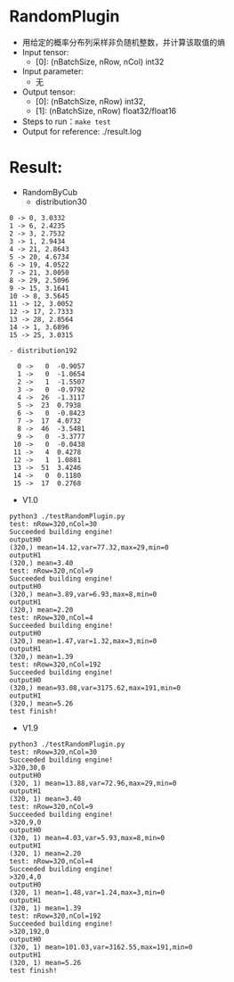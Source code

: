 # RandomPlugin
+ 用给定的概率分布列采样非负随机整数，并计算该取值的熵
+ Input tensor:
    - [0]: (nBatchSize, nRow, nCol)     int32
+ Input parameter:
    - 无
+ Output tensor:
    - [0]: (nBatchSize, nRow)           int32,
    - [1]: (nBatchSize, nRow)           float32/float16
+ Steps to run：`make test`
+ Output for reference: ./result.log

# Result:
+ RandomByCub
    - distribution30
```
0 -> 0, 3.0332
1 -> 6, 2.4235
2 -> 3, 2.7532
3 -> 1, 2.9434
4 -> 21, 2.8643
5 -> 20, 4.6734
6 -> 19, 4.0522
7 -> 21, 3.0050
8 -> 29, 2.5096
9 -> 15, 3.1641
10 -> 8, 3.5645
11 -> 12, 3.0052
12 -> 17, 2.7333
13 -> 28, 2.8564
14 -> 1, 3.6896
15 -> 25, 3.0315
```
    - distribution192
```
  0 ->   0	-0.9057
  1 ->   0	-1.0654
  2 ->   1	-1.5507
  3 ->   0	-0.9792
  4 ->  26	-1.3117
  5 ->  23	0.7938
  6 ->   0	-0.8423
  7 ->  17	4.0732
  8 ->  46	-3.5481
  9 ->   0	-3.3777
 10 ->   0	-0.0438
 11 ->   4	0.4278
 12 ->   1	1.0881
 13 ->  51	3.4246
 14 ->   0	0.1180
 15 ->  17	0.2768
```

+ V1.0
```
python3 ./testRandomPlugin.py
test: nRow=320,nCol=30
Succeeded building engine!
outputH0
(320,) mean=14.12,var=77.32,max=29,min=0
outputH1
(320,) mean=3.40
test: nRow=320,nCol=9
Succeeded building engine!
outputH0
(320,) mean=3.89,var=6.93,max=8,min=0
outputH1
(320,) mean=2.20
test: nRow=320,nCol=4
Succeeded building engine!
outputH0
(320,) mean=1.47,var=1.32,max=3,min=0
outputH1
(320,) mean=1.39
test: nRow=320,nCol=192
Succeeded building engine!
outputH0
(320,) mean=93.08,var=3175.62,max=191,min=0
outputH1
(320,) mean=5.26
test finish!
```

+ V1.9
```
python3 ./testRandomPlugin.py
test: nRow=320,nCol=30
Succeeded building engine!
>320,30,0
outputH0
(320, 1) mean=13.88,var=72.96,max=29,min=0
outputH1
(320, 1) mean=3.40
test: nRow=320,nCol=9
Succeeded building engine!
>320,9,0
outputH0
(320, 1) mean=4.03,var=5.93,max=8,min=0
outputH1
(320, 1) mean=2.20
test: nRow=320,nCol=4
Succeeded building engine!
>320,4,0
outputH0
(320, 1) mean=1.48,var=1.24,max=3,min=0
outputH1
(320, 1) mean=1.39
test: nRow=320,nCol=192
Succeeded building engine!
>320,192,0
outputH0
(320, 1) mean=101.03,var=3162.55,max=191,min=0
outputH1
(320, 1) mean=5.26
test finish!
```

